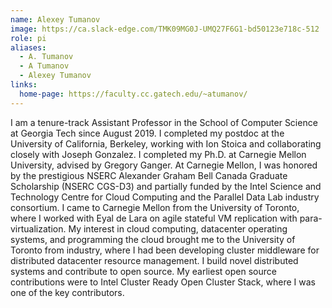 ```yaml
---
name: Alexey Tumanov
image: https://ca.slack-edge.com/TMK09MG0J-UMQ27F6G1-bd50123e718c-512
role: pi
aliases:
  - A. Tumanov
  - A Tumanov
  - Alexey Tumanov
links:
  home-page: https://faculty.cc.gatech.edu/~atumanov/
---
```


I am a tenure-track Assistant Professor in the School of Computer Science at Georgia Tech since August 2019. I completed my postdoc at the University of California, Berkeley, working with Ion Stoica and collaborating closely with Joseph Gonzalez. I completed my Ph.D. at Carnegie Mellon University, advised by Gregory Ganger. At Carnegie Mellon, I was honored by the prestigious NSERC Alexander Graham Bell Canada Graduate Scholarship (NSERC CGS-D3) and partially funded by the Intel Science and Technology Centre for Cloud Computing and the Parallel Data Lab industry consortium. I came to Carnegie Mellon from the University of Toronto, where I worked with Eyal de Lara on agile stateful VM replication with para-virtualization. My interest in cloud computing, datacenter operating systems, and programming the cloud brought me to the University of Toronto from industry, where I had been developing cluster middleware for distributed datacenter resource management. I build novel distributed systems and contribute to open source. My earliest open source contributions were to Intel Cluster Ready Open Cluster Stack, where I was one of the key contributors.

